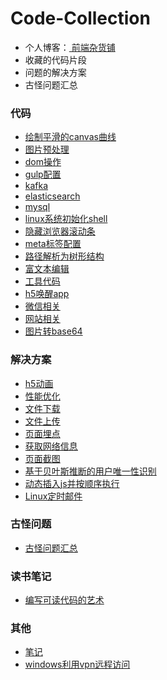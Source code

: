 # Code-Collection
- 个人博客：[ 前端杂货铺](https://segmentfault.com/blog/whale)
- 收藏的代码片段
- 问题的解决方案
- 古怪问题汇总
### 代码
- [绘制平滑的canvas曲线](https://github.com/Youjingyu/Code-Collection/tree/master/code/canvas-smooth-curve)
- [图片预处理](https://github.com/Youjingyu/Code-Collection/tree/master/code/image-processing)
- [dom操作](https://github.com/Youjingyu/Code-Collection/tree/master/code/dom-operation)
- [gulp配置](https://github.com/Youjingyu/Code-Collection/tree/master/code/gulp-config)
- [kafka](https://github.com/Youjingyu/Code-Collection/blob/master/code/kafka/kafka.md)
- [elasticsearch](https://github.com/Youjingyu/Code-Collection/blob/master/code/elasticsearch/elasticsearch.md)
- [mysql](https://github.com/Youjingyu/Code-Collection/blob/master/code/mysql/mysql.md)
- [linux系统初始化shell](https://github.com/Youjingyu/Code-Collection/blob/master/code/linux/linux-init.sh)
- [隐藏浏览器滚动条](https://github.com/Youjingyu/Code-Collection/blob/master/code/hide-scroll-bar/hide-scroll-bar.html)
- [meta标签配置](https://github.com/Youjingyu/Code-Collection/blob/master/code/mobile-meta/mobile-meta.html)
- [路径解析为树形结构](https://github.com/Youjingyu/Code-Collection/blob/master/code/parse-string-path-to-tree/parse-string-path-to-tree.js)
- [富文本编辑](https://github.com/Youjingyu/Code-Collection/tree/master/code/rich-text-editor)
- [工具代码](https://github.com/Youjingyu/Code-Collection/tree/master/code/smartCode)
- [h5唤醒app](https://github.com/Youjingyu/Code-Collection/tree/master/code/wakeUpApp)
- [微信相关](https://github.com/Youjingyu/Code-Collection/tree/master/code/weChat)
- [网站相关](https://github.com/Youjingyu/Code-Collection/tree/master/code/website)
- [图片转base64](https://github.com/Youjingyu/Code-Collection/blob/master/code/img-to-base64/img-to-base64.js)
### 解决方案
- [h5动画](https://github.com/Youjingyu/Code-Collection/tree/master/solution/H5-animation)
- [性能优化](https://github.com/Youjingyu/Code-Collection/blob/master/solution/performance-optimization/performance-optimization.md)
- [文件下载](https://github.com/Youjingyu/Code-Collection/blob/master/solution/fileDownload/fileDownload.md)
- [文件上传](https://github.com/Youjingyu/Code-Collection/blob/master/solution/fileUpload/fileUpload.md)
- [页面埋点](https://github.com/Youjingyu/Code-Collection/blob/master/solution/load-time-summary/load-time-summary.md)
- [获取网络信息](https://github.com/Youjingyu/Code-Collection/blob/master/solution/network-information/network-information.md)
- [页面截图](https://github.com/Youjingyu/Code-Collection/blob/master/solution/screenshot/screenshot.md)
- [基于贝叶斯推断的用户唯一性识别](https://github.com/Youjingyu/Code-Collection/blob/master/solution/bayesian/bayesian.md)
- [动态插入js并按顺序执行](https://github.com/Youjingyu/Code-Collection/blob/master/solution/dynamic-insert-js/dynamic-insert-js.md)
- [Linux定时邮件](https://github.com/Youjingyu/Code-Collection/blob/master/solution/linux-send-mail/linux-send-mail.md)
### 古怪问题
- [古怪问题汇总](https://github.com/Youjingyu/Code-Collection/blob/master/weird-problem/weird-problem.md)

### 读书笔记
- [编写可读代码的艺术](https://github.com/Youjingyu/Code-Collection/blob/master/notes/readding-notes/编写可读代码的艺术.md)
### 其他
- [笔记](https://github.com/Youjingyu/Code-Collection/blob/master/notes/notes.md)
- [windows利用vpn远程访问](https://github.com/Youjingyu/Code-Collection/tree/master/system)

